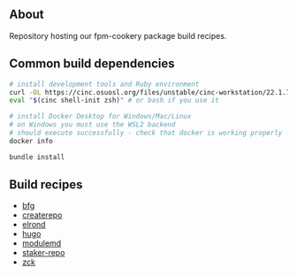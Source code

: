 ## About

Repository hosting our fpm-cookery package build recipes.

## Common build dependencies

```bash
# install development tools and Ruby environment
curl -OL https://cinc.osuosl.org/files/unstable/cinc-workstation/22.1.745/ubuntu/20.04/cinc-workstation_22.1.745-1_amd64.deb && apt install ./cinc-workstation_22.1.745-1_amd64.deb
eval "$(cinc shell-init zsh)" # or bash if you use it

# install Docker Desktop for Windows/Mac/Linux
# on Windows you must use the WSL2 backend
# should execute successfully - check that docker is working properly
docker info

bundle install
```

## Build recipes

 * [bfg](/recipes/bfg)
 * [createrepo](/recipes/createrepo)
 * [elrond](/recipes/elrond)
 * [hugo](/recipes/hugo)
 * [modulemd](/recipes/modulemd)
 * [staker-repo](/recipes/staker-repo)
 * [zck](/recipes/zck)
